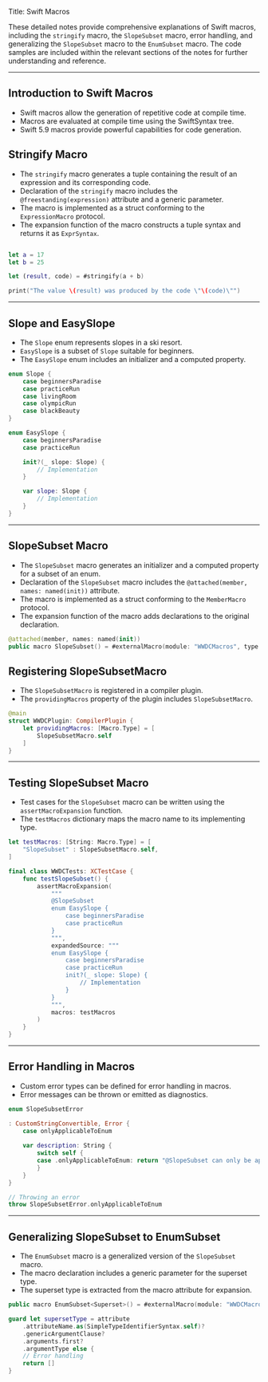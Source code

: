 Title: Swift Macros

These detailed notes provide comprehensive explanations of Swift macros, including the `stringify` macro, the `SlopeSubset` macro, error handling, and generalizing the `SlopeSubset` macro to the `EnumSubset` macro. The code samples are included within the relevant sections of the notes for further understanding and reference.

---

## Introduction to Swift Macros
- Swift macros allow the generation of repetitive code at compile time.
- Macros are evaluated at compile time using the SwiftSyntax tree.
- Swift 5.9 macros provide powerful capabilities for code generation.

## Stringify Macro
- The `stringify` macro generates a tuple containing the result of an expression and its corresponding code.
- Declaration of the `stringify` macro includes the `@freestanding(expression)` attribute and a generic parameter.
- The macro is implemented as a struct conforming to the `ExpressionMacro` protocol.
- The expansion function of the macro constructs a tuple syntax and returns it as `ExprSyntax`.
```swift

let a = 17
let b = 25

let (result, code) = #stringify(a + b)

print("The value \(result) was produced by the code \"\(code)\"")
```

---
## Slope and EasySlope
- The `Slope` enum represents slopes in a ski resort.
- `EasySlope` is a subset of `Slope` suitable for beginners.
- The `EasySlope` enum includes an initializer and a computed property.
```swift
enum Slope {
    case beginnersParadise
    case practiceRun
    case livingRoom
    case olympicRun
    case blackBeauty
}

enum EasySlope {
    case beginnersParadise
    case practiceRun

    init?(_ slope: Slope) {
        // Implementation
    }

    var slope: Slope {
        // Implementation
    }
}
```
---
## SlopeSubset Macro
- The `SlopeSubset` macro generates an initializer and a computed property for a subset of an enum.
- Declaration of the `SlopeSubset` macro includes the `@attached(member, names: named(init))` attribute.
- The macro is implemented as a struct conforming to the `MemberMacro` protocol.
- The expansion function of the macro adds declarations to the original declaration.
```swift
@attached(member, names: named(init))
public macro SlopeSubset() = #externalMacro(module: "WWDCMacros", type: "SlopeSubsetMacro")
```

## Registering SlopeSubsetMacro
- The `SlopeSubsetMacro` is registered in a compiler plugin.
- The `providingMacros` property of the plugin includes `SlopeSubsetMacro`.
```swift
@main
struct WWDCPlugin: CompilerPlugin {
    let providingMacros: [Macro.Type] = [
        SlopeSubsetMacro.self
    ]
}
```
---
## Testing SlopeSubset Macro
- Test cases for the `SlopeSubset` macro can be written using the `assertMacroExpansion` function.
- The `testMacros` dictionary maps the macro name to its implementing type.
```swift
let testMacros: [String: Macro.Type] = [
    "SlopeSubset" : SlopeSubsetMacro.self,
]

final class WWDCTests: XCTestCase {
    func testSlopeSubset() {
        assertMacroExpansion(
            """
            @SlopeSubset
            enum EasySlope {
                case beginnersParadise
                case practiceRun
            }
            """, 
            expandedSource: """
            enum EasySlope {
                case beginnersParadise
                case practiceRun
                init?(_ slope: Slope) {
                    // Implementation
                }
            }
            """, 
            macros: testMacros
        )
    }
}
```
---
## Error Handling in Macros
- Custom error types can be defined for error handling in macros.
- Error messages can be thrown or emitted as diagnostics.
```swift
enum SlopeSubsetError

: CustomStringConvertible, Error {
    case onlyApplicableToEnum
    
    var description: String {
        switch self {
        case .onlyApplicableToEnum: return "@SlopeSubset can only be applied to an enum"
        }
    }
}

// Throwing an error
throw SlopeSubsetError.onlyApplicableToEnum
```
---
## Generalizing SlopeSubset to EnumSubset
- The `EnumSubset` macro is a generalized version of the `SlopeSubset` macro.
- The macro declaration includes a generic parameter for the superset type.
- The superset type is extracted from the macro attribute for expansion.
```swift
public macro EnumSubset<Superset>() = #externalMacro(module: "WWDCMacros", type: "SlopeSubsetMacro")

guard let supersetType = attribute
    .attributeName.as(SimpleTypeIdentifierSyntax.self)?
    .genericArgumentClause?
    .arguments.first?
    .argumentType else {
    // Error handling
    return []
}
```
